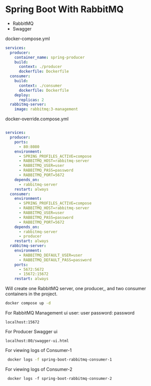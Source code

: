 # Spring Boot With RabbitMQ


<ul>
  <li>RabbitMQ</li>
  <li>Swagger</li>
</ul>

docker-compose.yml
```yml
services:
  producer:
    container_name: spring-producer
    build:
      context: ./producer
      dockerfile: Dockerfile
  consumer:
    build:
      context: ./consumer
      dockerfile: Dockerfile
    deploy:
      replicas: 2
  rabbitmq-server:
    image: rabbitmq:3-management


```
docker-override.compose.yml
```yml

services:
  producer:
    ports:
      - 80:8080
    environment:
      - SPRING_PROFILES_ACTIVE=compose
      - RABBITMQ_HOST=rabbitmq-server
      - RABBITMQ_USER=user
      - RABBITMQ_PASS=password
      - RABBITMQ_PORT=5672
    depends_on:
      - rabbitmq-server
    restart: always
  consumer:
    environment:
      - SPRING_PROFILES_ACTIVE=compose
      - RABBITMQ_HOST=rabbitmq-server
      - RABBITMQ_USER=user
      - RABBITMQ_PASS=password
      - RABBITMQ_PORT=5672
    depends_on:
      - rabbitmq-server
      - producer
    restart: always
  rabbitmq-server:
    environment:
      - RABBITMQ_DEFAULT_USER=user
      - RABBITMQ_DEFAULT_PASS=password
    ports:
      - 5672:5672
      - 15672:15672
    restart: always


```



 Will create one RabbitMQ server, one producer,, and two consumer containers in the project.
```bash
docker compose up -d
```

For RabbitMQ Management ui user: user password: password
```docker
localhost:15672
```

For Producer Swagger ui
```docker
localhost:80/swagger-ui.html
```

For viewing logs of Consumer-1
```bash
 docker logs -f spring-boot-rabbitmq-consumer-1
```

For viewing logs of Consumer-2
```docker
 docker logs -f spring-boot-rabbitmq-consumer-2
```
